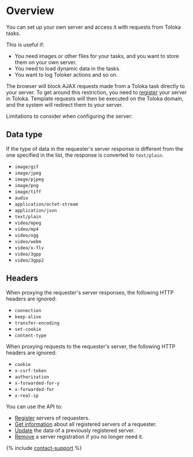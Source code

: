 # Overview

You can set up your own server and access it with requests from Toloka tasks.

This is useful if:

- You need images or other files for your tasks, and you want to store them on your own server.
- You need to load dynamic data in the tasks.
- You want to log Toloker actions and so on.

The browser will block AJAX requests made from a Toloka task directly to your server. To get around this restriction, you need to [register](httpproxy-registration.md) your server in Toloka. Template requests will then be executed on the Toloka domain, and the system will redirect them to your server.

Limitations to consider when configuring the server:

## Data type

If the type of data in the requester's server response is different from the one specified in the list, the response is converted to `text/plain`.

- `image/gif`
- `image/jpeg`
- `image/pjpeg`
- `image/png`
- `image/tiff`
- `audio`
- `application/octet-stream`
- `application/json`
- `text/plain`
- `video/mpeg`
- `video/mp4`
- `video/ogg`
- `video/webm`
- `video/x-flv`
- `video/3gpp`
- `video/3gpp2`

## Headers

When proxying the requester's server responses, the following HTTP headers are ignored:

- `connection`
- `keep-alive`
- `transfer-encoding`
- `set-cookie`
- `content-type`

When proxying requests to the requester's server, the following HTTP headers are ignored:

- `cookie`
- `x-csrf-token`
- `authorization`
- `x-forwarded-for-y`
- `x-forwarded-for`
- `x-real-ip`

You can use the API to:

- [Register](httpproxy-registration.md) servers of requesters.
- [Get information](httpproxy-get-info.md) about all registered servers of a requester.
- [Update](httpproxy-edit.md) the data of a previously registered server.
- [Remove](httpproxy-delete.md) a server registration if you no longer need it.

{% include [contact-support](../../guide/_includes/contact-support.md) %}